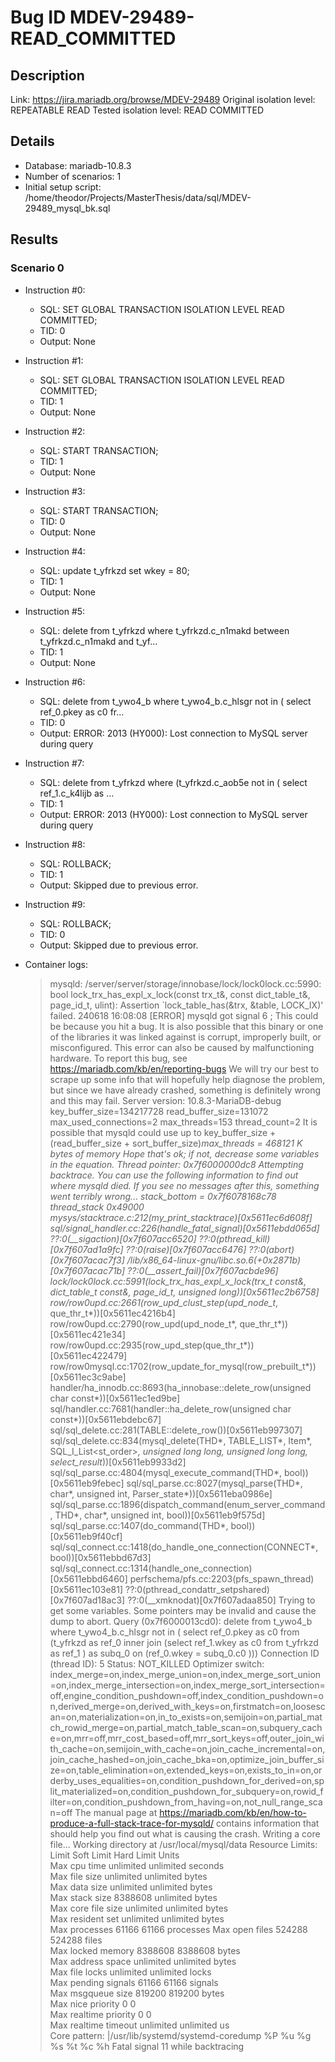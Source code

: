 # Bug ID MDEV-29489-READ_COMMITTED

## Description

Link:                     https://jira.mariadb.org/browse/MDEV-29489
Original isolation level: REPEATABLE READ
Tested isolation level:   READ COMMITTED


## Details
 * Database: mariadb-10.8.3
 * Number of scenarios: 1
 * Initial setup script: /home/theodor/Projects/MasterThesis/data/sql/MDEV-29489_mysql_bk.sql

## Results
### Scenario 0
 * Instruction #0:
     - SQL:  SET GLOBAL TRANSACTION ISOLATION LEVEL READ COMMITTED;
     - TID: 0
     - Output: None
 * Instruction #1:
     - SQL:  SET GLOBAL TRANSACTION ISOLATION LEVEL READ COMMITTED;
     - TID: 1
     - Output: None
 * Instruction #2:
     - SQL:  START TRANSACTION;
     - TID: 1
     - Output: None
 * Instruction #3:
     - SQL:  START TRANSACTION;
     - TID: 0
     - Output: None
 * Instruction #4:
     - SQL:  update t_yfrkzd set wkey = 80;
     - TID: 1
     - Output: None
 * Instruction #5:
     - SQL:  delete from t_yfrkzd where t_yfrkzd.c_n1makd between t_yfrkzd.c_n1makd and t_yf...
     - TID: 1
     - Output: None
 * Instruction #6:
     - SQL:  delete from t_ywo4_b where t_ywo4_b.c_hlsgr not in ( select ref_0.pkey as c0 fr...
     - TID: 0
     - Output: ERROR: 2013 (HY000): Lost connection to MySQL server during query
 * Instruction #7:
     - SQL:  delete from t_yfrkzd where (t_yfrkzd.c_aob5e not in ( select ref_1.c_k4lijb as ...
     - TID: 1
     - Output: ERROR: 2013 (HY000): Lost connection to MySQL server during query
 * Instruction #8:
     - SQL:  ROLLBACK;
     - TID: 1
     - Output: Skipped due to previous error.
 * Instruction #9:
     - SQL:  ROLLBACK;
     - TID: 0
     - Output: Skipped due to previous error.

 * Container logs:
   > mysqld: /server/server/storage/innobase/lock/lock0lock.cc:5990: bool lock_trx_has_expl_x_lock(const trx_t&, const dict_table_t&, page_id_t, ulint): Assertion `lock_table_has(&trx, &table, LOCK_IX)' failed.
   > 240618 16:08:08 [ERROR] mysqld got signal 6 ;
   > This could be because you hit a bug. It is also possible that this binary
   > or one of the libraries it was linked against is corrupt, improperly built,
   > or misconfigured. This error can also be caused by malfunctioning hardware.
   > To report this bug, see https://mariadb.com/kb/en/reporting-bugs
   > We will try our best to scrape up some info that will hopefully help
   > diagnose the problem, but since we have already crashed, 
   > something is definitely wrong and this may fail.
   > Server version: 10.8.3-MariaDB-debug
   > key_buffer_size=134217728
   > read_buffer_size=131072
   > max_used_connections=2
   > max_threads=153
   > thread_count=2
   > It is possible that mysqld could use up to 
   > key_buffer_size + (read_buffer_size + sort_buffer_size)*max_threads = 468121 K  bytes of memory
   > Hope that's ok; if not, decrease some variables in the equation.
   > Thread pointer: 0x7f6000000dc8
   > Attempting backtrace. You can use the following information to find out
   > where mysqld died. If you see no messages after this, something went
   > terribly wrong...
   > stack_bottom = 0x7f6078168c78 thread_stack 0x49000
   > mysys/stacktrace.c:212(my_print_stacktrace)[0x5611ec6d608f]
   > sql/signal_handler.cc:226(handle_fatal_signal)[0x5611ebdd065d]
   > ??:0(__sigaction)[0x7f607acc6520]
   > ??:0(pthread_kill)[0x7f607ad1a9fc]
   > ??:0(raise)[0x7f607acc6476]
   > ??:0(abort)[0x7f607acac7f3]
   > /lib/x86_64-linux-gnu/libc.so.6(+0x2871b)[0x7f607acac71b]
   > ??:0(__assert_fail)[0x7f607acbde96]
   > lock/lock0lock.cc:5991(lock_trx_has_expl_x_lock(trx_t const&, dict_table_t const&, page_id_t, unsigned long))[0x5611ec2b6758]
   > row/row0upd.cc:2661(row_upd_clust_step(upd_node_t*, que_thr_t*))[0x5611ec4216b4]
   > row/row0upd.cc:2790(row_upd(upd_node_t*, que_thr_t*))[0x5611ec421e34]
   > row/row0upd.cc:2935(row_upd_step(que_thr_t*))[0x5611ec422479]
   > row/row0mysql.cc:1702(row_update_for_mysql(row_prebuilt_t*))[0x5611ec3c9abe]
   > handler/ha_innodb.cc:8693(ha_innobase::delete_row(unsigned char const*))[0x5611ec1ed9be]
   > sql/handler.cc:7681(handler::ha_delete_row(unsigned char const*))[0x5611ebdebc67]
   > sql/sql_delete.cc:281(TABLE::delete_row())[0x5611eb997307]
   > sql/sql_delete.cc:834(mysql_delete(THD*, TABLE_LIST*, Item*, SQL_I_List<st_order>*, unsigned long long, unsigned long long, select_result*))[0x5611eb9933d2]
   > sql/sql_parse.cc:4804(mysql_execute_command(THD*, bool))[0x5611eb9febec]
   > sql/sql_parse.cc:8027(mysql_parse(THD*, char*, unsigned int, Parser_state*))[0x5611eba0986e]
   > sql/sql_parse.cc:1896(dispatch_command(enum_server_command, THD*, char*, unsigned int, bool))[0x5611eb9f575d]
   > sql/sql_parse.cc:1407(do_command(THD*, bool))[0x5611eb9f40cf]
   > sql/sql_connect.cc:1418(do_handle_one_connection(CONNECT*, bool))[0x5611ebbd67d3]
   > sql/sql_connect.cc:1314(handle_one_connection)[0x5611ebbd6460]
   > perfschema/pfs.cc:2203(pfs_spawn_thread)[0x5611ec103e81]
   > ??:0(pthread_condattr_setpshared)[0x7f607ad18ac3]
   > ??:0(__xmknodat)[0x7f607adaa850]
   > Trying to get some variables.
   > Some pointers may be invalid and cause the dump to abort.
   > Query (0x7f6000013cd0): delete from t_ywo4_b where t_ywo4_b.c_hlsgr not in ( select ref_0.pkey as c0 from (t_yfrkzd as ref_0 inner join (select ref_1.wkey as c0 from t_yfrkzd as ref_1 ) as subq_0 on (ref_0.wkey = subq_0.c0 )))
   > Connection ID (thread ID): 5
   > Status: NOT_KILLED
   > Optimizer switch: index_merge=on,index_merge_union=on,index_merge_sort_union=on,index_merge_intersection=on,index_merge_sort_intersection=off,engine_condition_pushdown=off,index_condition_pushdown=on,derived_merge=on,derived_with_keys=on,firstmatch=on,loosescan=on,materialization=on,in_to_exists=on,semijoin=on,partial_match_rowid_merge=on,partial_match_table_scan=on,subquery_cache=on,mrr=off,mrr_cost_based=off,mrr_sort_keys=off,outer_join_with_cache=on,semijoin_with_cache=on,join_cache_incremental=on,join_cache_hashed=on,join_cache_bka=on,optimize_join_buffer_size=on,table_elimination=on,extended_keys=on,exists_to_in=on,orderby_uses_equalities=on,condition_pushdown_for_derived=on,split_materialized=on,condition_pushdown_for_subquery=on,rowid_filter=on,condition_pushdown_from_having=on,not_null_range_scan=off
   > The manual page at https://mariadb.com/kb/en/how-to-produce-a-full-stack-trace-for-mysqld/ contains
   > information that should help you find out what is causing the crash.
   > Writing a core file...
   > Working directory at /usr/local/mysql/data
   > Resource Limits:
   > Limit                     Soft Limit           Hard Limit           Units     
   > Max cpu time              unlimited            unlimited            seconds   
   > Max file size             unlimited            unlimited            bytes     
   > Max data size             unlimited            unlimited            bytes     
   > Max stack size            8388608              unlimited            bytes     
   > Max core file size        unlimited            unlimited            bytes     
   > Max resident set          unlimited            unlimited            bytes     
   > Max processes             61166                61166                processes 
   > Max open files            524288               524288               files     
   > Max locked memory         8388608              8388608              bytes     
   > Max address space         unlimited            unlimited            bytes     
   > Max file locks            unlimited            unlimited            locks     
   > Max pending signals       61166                61166                signals   
   > Max msgqueue size         819200               819200               bytes     
   > Max nice priority         0                    0                    
   > Max realtime priority     0                    0                    
   > Max realtime timeout      unlimited            unlimited            us        
   > Core pattern: |/usr/lib/systemd/systemd-coredump %P %u %g %s %t %c %h
   > Fatal signal 11 while backtracing
